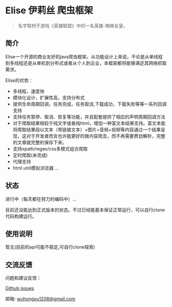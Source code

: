 # Elise 伊莉丝 爬虫框架

> 名字取材于游戏《英雄联盟》中的一名英雄-蜘蛛女皇。

## 简介

Elise一个开源的商业友好的java爬虫框架。从功能设计上来说，不论是从单线程到多线程还是从单机到分布式或者从个人到企业，本框架都将能够满足其网络抓取需求。

Elise的优势：

* 多线程，速度快
* 模块化设计，扩展性高，支持分布式
* 提供生命周期回调，任务完成，任务取消,下载成功，下载失败等等一系列回调支持
* 支持任务暂停、取消、恢复等功能，并且配套提供了相应的声明周期回调方法
* 对于爬取结果相较于纯文字或者纯html，增加一种富文本结果支持。富文本能将爬取结果段以文本（带链接文本）+图片+音频+视频等内容通过一个结果呈现，这对于开发者而言也许能更好的做内容爬去，而不再需要费劲解析，完整的文章就完整的保存下来。
* 支持xpath/regex/css多模式组合爬取
* 定时爬取(未完成)
* 代理支持
* html unit模拟浏览器
...

## 状态

进行中（每天都在努力的编码中）...

目前还没能达到正式版本的状态。不过已经能基本保证正常运行，可以自行clone代码构建运行。

## 使用说明

暂无(目前的api可能不稳定,可自行clone探索)

## 交流反馈

问题和建议反馈：

[Github issues](https://github.com/zidoshare/Elise/issues)

邮箱: [wuhongxu1208@gmail.com](mailto:wuhongxu1208@gmail.com)

